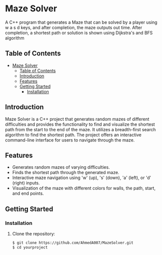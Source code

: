  # Maze Solver

A C++ program that generates a Maze that can be solved by a player using w a s d keys, and after completion, the maze outputs out time.
After completion, a shortest path or solution is shown using Dijkstra's and BFS algorithm

## Table of Contents

- [Maze Solver](#maze-solver)
  - [Table of Contents](#table-of-contents)
  - [Introduction](#introduction)
  - [Features](#features)
  - [Getting Started](#getting-started)
    - [Installation](#installation)

## Introduction

Maze Solver is a C++ project that generates random mazes of different difficulties and provides the functionality to find and visualize the shortest path from the start to the end of the maze. It utilizes a breadth-first search algorithm to find the shortest path. The project offers an interactive command-line interface for users to navigate through the maze.

## Features

- Generates random mazes of varying difficulties.
- Finds the shortest path through the generated maze.
- Interactive maze navigation using 'w' (up), 's' (down), 'a' (left), or 'd' (right) inputs.
- Visualization of the maze with different colors for walls, the path, start, and end points.

## Getting Started

### Installation

1. Clone the repository:

   ```bash
   $ git clone https://github.com/AhmedA007/MazeSolver.git
   $ cd yourproject
